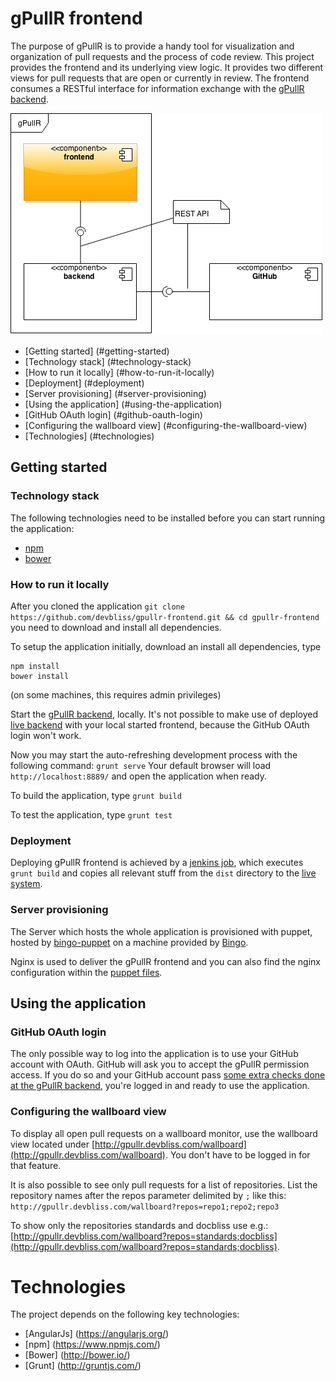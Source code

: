 # gPullR frontend
The purpose of gPullR is to provide a handy tool for visualization and organization of pull requests and the process of code review. This project provides the frontend and its underlying view logic. It provides two different views for pull requests that are open or currently in review. The frontend consumes a RESTful interface for information exchange with the [gPullR backend](https://github.com/devbliss/gpullr-backend/blob/master/README.md).

![components](/docs/components.png)

-  [Getting started] (#getting-started)
  -  [Technology stack] (#technology-stack)
  -  [How to run it locally] (#how-to-run-it-locally)
  -  [Deployment] (#deployment)
  -  [Server provisioning] (#server-provisioning)
-  [Using the application] (#using-the-application)
  -  [GitHub OAuth login] (#github-oauth-login)
  -  [Configuring the wallboard view] (#configuring-the-wallboard-view)
-  [Technologies] (#technologies)

## Getting started
### Technology stack
The following technologies need to be installed before you can start running the application:

  * [npm](https://www.npmjs.com/)
  * [bower](http://bower.io/)

### How to run it locally
After you cloned the application `git clone https://github.com/devbliss/gpullr-frontend.git && cd gpullr-frontend` you need to download and install all dependencies.

To setup the application initially, download an install all dependencies, type
```
npm install
bower install
```
(on some machines, this requires admin privileges)
 
Start the [gPullR backend](https://github.com/devbliss/gpullr-backend/blob/master/README.md#how-to-run-it-locally), locally. It's not possible to make use of deployed [live backend](http://gpullr.devbliss.com) with your local started frontend, because the GitHub OAuth login won't work.

Now you may start the auto-refreshing development process with the following command:
`grunt serve`
Your default browser will load `http://localhost:8889/` and open the application when ready.

To build the application, type
`grunt build`

To test the application, type
`grunt test`

### Deployment
Deploying gPullR frontend is achieved by a [jenkins job](http://jenkins.devbliss.com/view/gPullR/job/gPullR-frontend-build/), which executes `grunt build` and copies all relevant stuff from the `dist` directory to the [live system](http://gpullr.devbliss.com/).

### Server provisioning
The Server which hosts the whole application is provisioned with puppet, hosted by [bingo-puppet](https://github.com/devbliss/bingo-puppet/tree/master/modules/gpullr) on a machine provided by [Bingo](http://staging.bingo.devbliss.com/instances).

Nginx is used to deliver the gPullR frontend and you can also find the nginx configuration within the [puppet files](https://github.com/devbliss/bingo-puppet/blob/master/modules/gpullr/files/gpullr_nginx_conf.erb).

## Using the application
### GitHub OAuth login
The only possible way to log into the application is to use your GitHub account with OAuth. GitHub will ask you to accept the gPullR permission access. If you do so and your GitHub account pass [some extra checks done at the gPullR backend](https://github.com/devbliss/gpullr-backend/blob/master/README.md#using-the-application), you're logged in and ready to use the application.

### Configuring the wallboard view
To display all open pull requests on a wallboard monitor, use the wallboard view located under [http://gpullr.devbliss.com/wallboard](http://gpullr.devbliss.com/wallboard).
You don't have to be logged in for that feature.
 
It is also possible to see only pull requests for a list of repositories. List the repository names after the repos parameter delimited by `;` like this:
`http://gpullr.devbliss.com/wallboard?repos=repo1;repo2;repo3`

To show only the repositories standards and docbliss use e.g.: [http://gpullr.devbliss.com/wallboard?repos=standards;docbliss](http://gpullr.devbliss.com/wallboard?repos=standards;docbliss).

# Technologies
The project depends on the following key technologies:

* [AngularJs] (https://angularjs.org/)
* [npm] (https://www.npmjs.com/)
* [Bower] (http://bower.io/)
* [Grunt] (http://gruntjs.com/)
